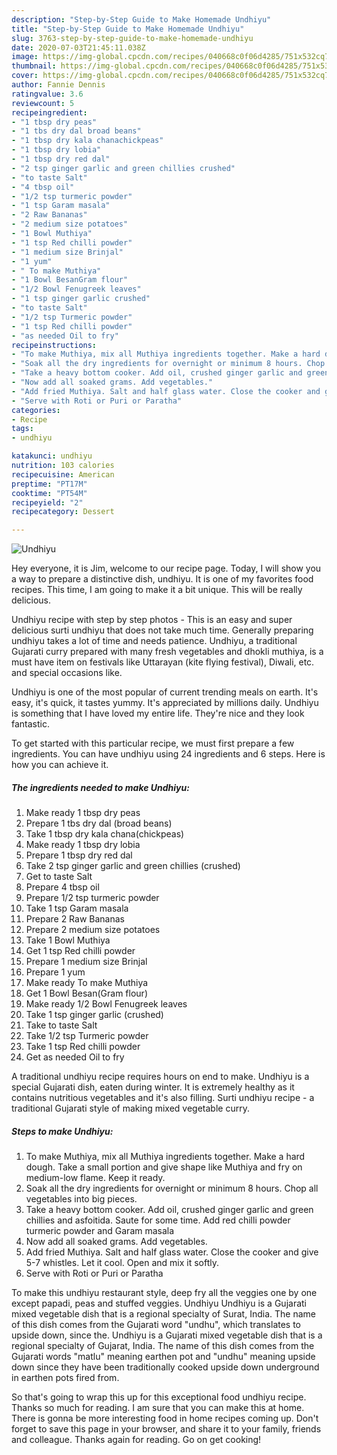 ```yaml
---
description: "Step-by-Step Guide to Make Homemade Undhiyu"
title: "Step-by-Step Guide to Make Homemade Undhiyu"
slug: 3763-step-by-step-guide-to-make-homemade-undhiyu
date: 2020-07-03T21:45:11.038Z
image: https://img-global.cpcdn.com/recipes/040668c0f06d4285/751x532cq70/undhiyu-recipe-main-photo.jpg
thumbnail: https://img-global.cpcdn.com/recipes/040668c0f06d4285/751x532cq70/undhiyu-recipe-main-photo.jpg
cover: https://img-global.cpcdn.com/recipes/040668c0f06d4285/751x532cq70/undhiyu-recipe-main-photo.jpg
author: Fannie Dennis
ratingvalue: 3.6
reviewcount: 5
recipeingredient:
- "1 tbsp dry peas"
- "1 tbs dry dal broad beans"
- "1 tbsp dry kala chanachickpeas"
- "1 tbsp dry lobia"
- "1 tbsp dry red dal"
- "2 tsp ginger garlic and green chillies crushed"
- "to taste Salt"
- "4 tbsp oil"
- "1/2 tsp turmeric powder"
- "1 tsp Garam masala"
- "2 Raw Bananas"
- "2 medium size potatoes"
- "1 Bowl Muthiya"
- "1 tsp Red chilli powder"
- "1 medium size Brinjal"
- "1 yum"
- " To make Muthiya"
- "1 Bowl BesanGram flour"
- "1/2 Bowl Fenugreek leaves"
- "1 tsp ginger garlic crushed"
- "to taste Salt"
- "1/2 tsp Turmeric powder"
- "1 tsp Red chilli powder"
- "as needed Oil to fry"
recipeinstructions:
- "To make Muthiya, mix all Muthiya ingredients together. Make a hard dough. Take a small portion and give shape like Muthiya and fry on medium-low flame. Keep it ready."
- "Soak all the dry ingredients for overnight or minimum 8 hours. Chop all vegetables into big pieces."
- "Take a heavy bottom cooker. Add oil, crushed ginger garlic and green chillies and asfoitida. Saute for some time. Add red chilli powder turmeric powder and Garam masala"
- "Now add all soaked grams. Add vegetables."
- "Add fried Muthiya. Salt and half glass water. Close the cooker and give 5-7 whistles. Let it cool. Open and mix it softly."
- "Serve with Roti or Puri or Paratha"
categories:
- Recipe
tags:
- undhiyu

katakunci: undhiyu 
nutrition: 103 calories
recipecuisine: American
preptime: "PT17M"
cooktime: "PT54M"
recipeyield: "2"
recipecategory: Dessert

---
```



![Undhiyu](https://img-global.cpcdn.com/recipes/040668c0f06d4285/751x532cq70/undhiyu-recipe-main-photo.jpg)

Hey everyone, it is Jim, welcome to our recipe page. Today, I will show you a way to prepare a distinctive dish, undhiyu. It is one of my favorites food recipes. This time, I am going to make it a bit unique. This will be really delicious.

Undhiyu recipe with step by step photos - This is an easy and super delicious surti undhiyu that does not take much time. Generally preparing undhiyu takes a lot of time and needs patience. Undhiyu, a traditional Gujarati curry prepared with many fresh vegetables and dhokli muthiya, is a must have item on festivals like Uttarayan (kite flying festival), Diwali, etc. and special occasions like.

Undhiyu is one of the most popular of current trending meals on earth. It's easy, it's quick, it tastes yummy. It's appreciated by millions daily. Undhiyu is something that I have loved my entire life. They're nice and they look fantastic.


To get started with this particular recipe, we must first prepare a few ingredients. You can have undhiyu using 24 ingredients and 6 steps. Here is how you can achieve it.

<!--inarticleads1-->

##### The ingredients needed to make Undhiyu:

1. Make ready 1 tbsp dry peas
1. Prepare 1 tbs dry dal (broad beans)
1. Take 1 tbsp dry kala chana(chickpeas)
1. Make ready 1 tbsp dry lobia
1. Prepare 1 tbsp dry red dal
1. Take 2 tsp ginger garlic and green chillies (crushed)
1. Get to taste Salt
1. Prepare 4 tbsp oil
1. Prepare 1/2 tsp turmeric powder
1. Take 1 tsp Garam masala
1. Prepare 2 Raw Bananas
1. Prepare 2 medium size potatoes
1. Take 1 Bowl Muthiya
1. Get 1 tsp Red chilli powder
1. Prepare 1 medium size Brinjal
1. Prepare 1 yum
1. Make ready  To make Muthiya
1. Get 1 Bowl Besan(Gram flour)
1. Make ready 1/2 Bowl Fenugreek leaves
1. Take 1 tsp ginger garlic (crushed)
1. Take to taste Salt
1. Take 1/2 tsp Turmeric powder
1. Take 1 tsp Red chilli powder
1. Get as needed Oil to fry


A traditional undhiyu recipe requires hours on end to make. Undhiyu is a special Gujarati dish, eaten during winter. It is extremely healthy as it contains nutritious vegetables and it&#39;s also filling. Surti undhiyu recipe - a traditional Gujarati style of making mixed vegetable curry. 

<!--inarticleads2-->

##### Steps to make Undhiyu:

1. To make Muthiya, mix all Muthiya ingredients together. Make a hard dough. Take a small portion and give shape like Muthiya and fry on medium-low flame. Keep it ready.
1. Soak all the dry ingredients for overnight or minimum 8 hours. Chop all vegetables into big pieces.
1. Take a heavy bottom cooker. Add oil, crushed ginger garlic and green chillies and asfoitida. Saute for some time. Add red chilli powder turmeric powder and Garam masala
1. Now add all soaked grams. Add vegetables.
1. Add fried Muthiya. Salt and half glass water. Close the cooker and give 5-7 whistles. Let it cool. Open and mix it softly.
1. Serve with Roti or Puri or Paratha


To make this undhiyu restaurant style, deep fry all the veggies one by one except papadi, peas and stuffed veggies. Undhiyu Undhiyu is a Gujarati mixed vegetable dish that is a regional specialty of Surat, India. The name of this dish comes from the Gujarati word &#34;undhu&#34;, which translates to upside down, since the. Undhiyu is a Gujarati mixed vegetable dish that is a regional specialty of Gujarat, India. The name of this dish comes from the Gujarati words &#34;matlu&#34; meaning earthen pot and &#34;undhu&#34; meaning upside down since they have been traditionally cooked upside down underground in earthen pots fired from. 

So that's going to wrap this up for this exceptional food undhiyu recipe. Thanks so much for reading. I am sure that you can make this at home. There is gonna be more interesting food in home recipes coming up. Don't forget to save this page in your browser, and share it to your family, friends and colleague. Thanks again for reading. Go on get cooking!

